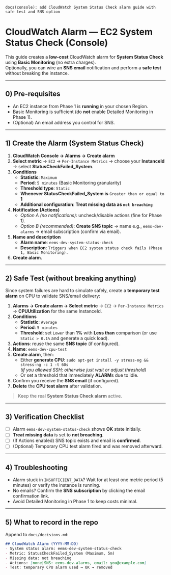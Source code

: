 `docs(console): add CloudWatch System Status Check alarm guide with safe test and SNS option`

# CloudWatch Alarm — EC2 System Status Check (Console)

This guide creates a **low-cost** CloudWatch alarm for **System Status Check** using **Basic Monitoring** (no extra charges).  
Optionally, you can wire an **SNS email** notification and perform a **safe test** without breaking the instance.

---

## 0) Pre-requisites
- An EC2 instance from Phase 1 is **running** in your chosen Region.
- Basic Monitoring is sufficient (do **not** enable Detailed Monitoring in Phase 1).
- (Optional) An email address you control for SNS.

---

## 1) Create the Alarm (System Status Check)
1. **CloudWatch Console → Alarms → Create alarm**
2. **Select metric** → `EC2` → `Per-Instance Metrics` → choose your **InstanceId** → select **StatusCheckFailed_System**.
3. **Conditions**
   - **Statistic**: `Maximum`
   - **Period**: `5 minutes` (Basic Monitoring granularity)
   - **Threshold type**: `Static`
   - **Whenever StatusCheckFailed_System is** `Greater than or equal to` **1**
   - **Additional configuration**: **Treat missing data as `not breaching`**
4. **Notification (Actions)**
   - *Option A (no notifications)*: uncheck/disable actions (fine for Phase 1).
   - *Option B (recommended)*: **Create SNS topic** → name e.g., `eems-dev-alarms` → email subscription (confirm via email).
5. **Name and description**
   - **Alarm name**: `eems-dev-system-status-check`
   - **Description**: `Triggers when EC2 system status check fails (Phase 1, Basic Monitoring).`
6. **Create alarm**.

---

## 2) Safe Test (without breaking anything)
Since system failures are hard to simulate safely, create a **temporary test alarm** on CPU to validate SNS/email delivery:

1. **Alarms → Create alarm → Select metric** → `EC2` → `Per-Instance Metrics` → **CPUUtilization** for the same InstanceId.
2. **Conditions**
   - **Statistic**: `Average`
   - **Period**: `5 minutes`
   - **Threshold**: set `Lower` than **1%** with **Less than** comparison (or use `Static > 0.1%` and generate a quick load).
3. **Actions**: reuse the same **SNS topic** (if configured).
4. **Name**: `eems-dev-cpu-test`
5. **Create alarm**, then:
   - Either **generate CPU**: `sudo apt-get install -y stress-ng && stress-ng -c 1 -t 60s`  
     *(if you allowed SSH; otherwise just wait or adjust threshold)*
   - Or set a threshold that immediately **ALARM**s due to idle.
6. Confirm you receive the **SNS email** (if configured).
7. **Delete** the **CPU test alarm** after validation.

> Keep the real **System Status Check alarm** active.

---

## 3) Verification Checklist
- [ ] Alarm `eems-dev-system-status-check` shows **OK** state initially.
- [ ] **Treat missing data** is set to **not breaching**.
- [ ] (If Actions enabled) SNS topic exists and email is **confirmed**.
- [ ] (Optional) Temporary CPU test alarm fired and was removed afterward.

---

## 4) Troubleshooting
- Alarm stuck in `INSUFFICIENT_DATA`? Wait for at least one metric period (5 minutes) or verify the instance is running.
- No emails? Confirm the **SNS subscription** by clicking the email confirmation link.
- Avoid Detailed Monitoring in Phase 1 to keep costs minimal.

---

## 5) What to record in the repo
Append to `docs/decisions.md`:

```markdown
## CloudWatch Alarm (YYYY-MM-DD)
- System status alarm: eems-dev-system-status-check
- Metric: StatusCheckFailed_System (Maximum, 5m)
- Missing data: not breaching
- Actions: [none|SNS: eems-dev-alarms, email: you@example.com]
- Test: temporary CPU alarm used → OK → removed

